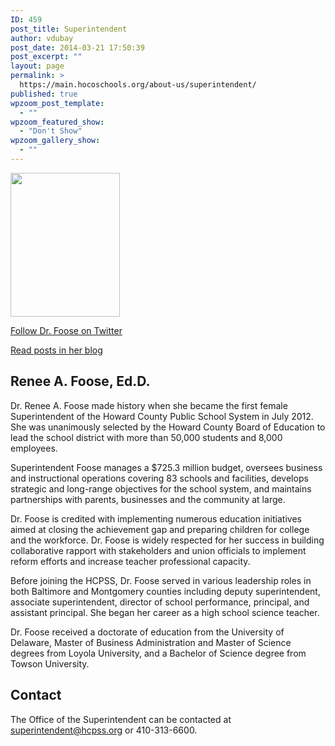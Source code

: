 ```yaml
---
ID: 459
post_title: Superintendent
author: vdubay
post_date: 2014-03-21 17:50:39
post_excerpt: ""
layout: page
permalink: >
  https://main.hocoschools.org/about-us/superintendent/
published: true
wpzoom_post_template:
  - ""
wpzoom_featured_show:
  - "Don't Show"
wpzoom_gallery_show:
  - ""
---
```

<img class="pict" src="/f/aboutus/rfoose.jpg" width="175" height="230" border="0" />

<p><a href="https://twitter.com/SuperHCPSS" target="_blank">Follow Dr. Foose on Twitter</a></p>

<p><a href="https://superintendent.hcpss.org/" target="_blank">Read posts in her blog</a></p>

<h2>Renee A. Foose, Ed.D.</h2>
<p>Dr. Renee A. Foose made history when she became the first female Superintendent of the Howard County Public School System in July 2012. She was unanimously selected by the Howard County Board of Education to lead the school district with more than 50,000 students and 8,000 employees.</p>

<p>Superintendent Foose manages a $725.3 million budget, oversees business and instructional operations covering 83 schools and facilities, develops strategic and long-range objectives for the school system, and maintains partnerships with parents, businesses and the community at large.</p>

<p>Dr. Foose is credited with implementing numerous education initiatives aimed at closing the achievement gap and preparing children for college and the workforce. Dr. Foose is widely respected for her success in building collaborative rapport with stakeholders and union officials to implement reform efforts and increase teacher professional capacity.</p>

<p>Before joining the HCPSS, Dr. Foose served in various leadership roles in both Baltimore and Montgomery counties including deputy superintendent, associate superintendent, director of school performance, principal, and assistant principal. She began her career as a high school science teacher.</p>

<p>Dr. Foose received a doctorate of education from the University of Delaware, Master of Business Administration and Master of Science degrees from Loyola University, and a Bachelor of Science degree from Towson University.</p>

<h2>Contact</h2>
<p>The Office of the Superintendent can be contacted at <a href="mailto:superintendent@hcpss.org?Subject=Web Site Comment or Inquiry">superintendent@hcpss.org</a> or 410-313-6600.</p>
